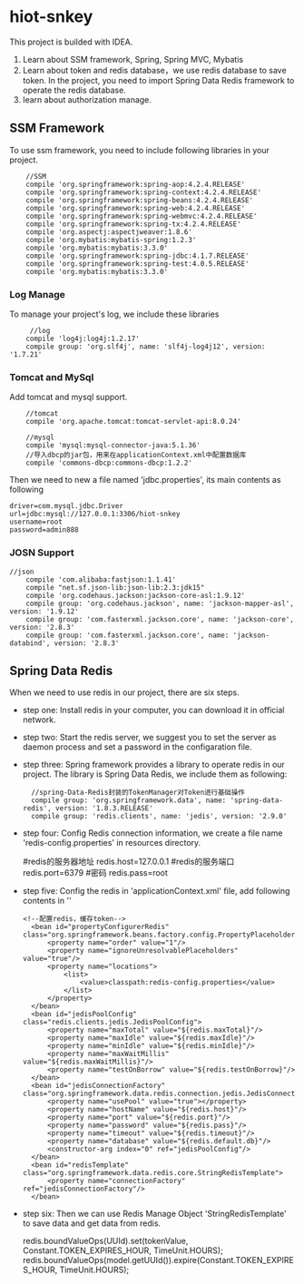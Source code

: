 # hiot-snkey
This project is builded with IDEA.

1. Learn about SSM framework, Spring, Spring MVC, Mybatis
2. Learn about token and redis database，we use redis database to save token. In the project, you need to import Spring Data Redis framework to operate the redis database.
3. learn about authorization manage.

## SSM Framework

To use ssm framework, you need to include following libraries in your project.

    
        //SSM
        compile 'org.springframework:spring-aop:4.2.4.RELEASE'
        compile 'org.springframework:spring-context:4.2.4.RELEASE'
        compile 'org.springframework:spring-beans:4.2.4.RELEASE'
        compile 'org.springframework:spring-web:4.2.4.RELEASE'
        compile 'org.springframework:spring-webmvc:4.2.4.RELEASE'
        compile 'org.springframework:spring-tx:4.2.4.RELEASE'
        compile 'org.aspectj:aspectjweaver:1.8.6'
        compile 'org.mybatis:mybatis-spring:1.2.3'
        compile 'org.mybatis:mybatis:3.3.0'
        compile 'org.springframework:spring-jdbc:4.1.7.RELEASE'
        compile 'org.springframework:spring-test:4.0.5.RELEASE'
        compile 'org.mybatis:mybatis:3.3.0'
        
### Log Manage

To manage your project's log, we include these libraries

         //log
        compile 'log4j:log4j:1.2.17'
        compile group: 'org.slf4j', name: 'slf4j-log4j12', version: '1.7.21'

### Tomcat and MySql

Add tomcat and mysql support.

        //tomcat
        compile 'org.apache.tomcat:tomcat-servlet-api:8.0.24'
    
        //mysql
        compile 'mysql:mysql-connector-java:5.1.36'
        //导入dbcp的jar包，用来在applicationContext.xml中配置数据库
        compile 'commons-dbcp:commons-dbcp:1.2.2'

Then we need to new a file named 'jdbc.properties', its main contents as following

        
    driver=com.mysql.jdbc.Driver
    url=jdbc:mysql://127.0.0.1:3306/hiot-snkey
    username=root
    password=admin888

### JOSN Support

    //json
        compile 'com.alibaba:fastjson:1.1.41'
        compile "net.sf.json-lib:json-lib:2.3:jdk15"
        compile 'org.codehaus.jackson:jackson-core-asl:1.9.12'
        compile group: 'org.codehaus.jackson', name: 'jackson-mapper-asl', version: '1.9.12'
        compile group: 'com.fasterxml.jackson.core', name: 'jackson-core', version: '2.8.3'
        compile group: 'com.fasterxml.jackson.core', name: 'jackson-databind', version: '2.8.3'

## Spring Data Redis

When we need to use redis in our project, there are six steps.

- step one: Install redis in your computer, you can download it in official network.
- step two: Start the redis server, we suggest you to set the server as daemon process and set a password in the configaration file.
- step three: Spring framework provides a library to operate redis in our project. The library is Spring Data Redis, we include them as following: 

        //spring-Data-Redis封装的TokenManager对Token进行基础操作
        compile group: 'org.springframework.data', name: 'spring-data-redis', version: '1.8.3.RELEASE'
        compile group: 'redis.clients', name: 'jedis', version: '2.9.0'
        
- step four: Config Redis connection information, we create a file name 'redis-config.properties' in resources directory.


     #redis的服务器地址
     redis.host=127.0.0.1
     #redis的服务端口
     redis.port=6379
     #密码
     redis.pass=root

- step five: Config the redis in 'applicationContext.xml' file, add following contents in '<beans>'
    
      <!--配置redis，缓存token-->
        <bean id="propertyConfigurerRedis" class="org.springframework.beans.factory.config.PropertyPlaceholderConfigurer">
            <property name="order" value="1"/>
            <property name="ignoreUnresolvablePlaceholders" value="true"/>
            <property name="locations">
                <list>
                    <value>classpath:redis-config.properties</value>
                </list>
            </property>
        </bean>
        <bean id="jedisPoolConfig" class="redis.clients.jedis.JedisPoolConfig">
            <property name="maxTotal" value="${redis.maxTotal}"/>
            <property name="maxIdle" value="${redis.maxIdle}"/>
            <property name="minIdle" value="${redis.minIdle}"/>
            <property name="maxWaitMillis" value="${redis.maxWaitMillis}"/>
            <property name="testOnBorrow" value="${redis.testOnBorrow}"/>
        </bean>
        <bean id="jedisConnectionFactory" class="org.springframework.data.redis.connection.jedis.JedisConnectionFactory">
            <property name="usePool" value="true"></property>
            <property name="hostName" value="${redis.host}"/>
            <property name="port" value="${redis.port}"/>
            <property name="password" value="${redis.pass}"/>
            <property name="timeout" value="${redis.timeout}"/>
            <property name="database" value="${redis.default.db}"/>
            <constructor-arg index="0" ref="jedisPoolConfig"/>
        </bean>
        <bean id="redisTemplate" class="org.springframework.data.redis.core.StringRedisTemplate">
            <property name="connectionFactory" ref="jedisConnectionFactory"/>
        </bean>


- step six: Then we can use Redis Manage Object 'StringRedisTemplate' to save data and get data from redis.
  
    
     redis.boundValueOps(UUId).set(tokenValue, Constant.TOKEN_EXPIRES_HOUR, TimeUnit.HOURS); 
     redis.boundValueOps(model.getUUId()).expire(Constant.TOKEN_EXPIRES_HOUR, TimeUnit.HOURS);
    

      
    